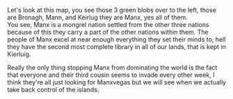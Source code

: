 Let's look at this map, you see those 3 green blobs over to the left, those are Bronagh, Mann, and Keirlug they are  Manx, yes all of them.  
You see, Manx is a mongrel nation settled from the other three nations because of this they carry a part of the  other nations within them. The people of Manx excel at near enough everything they set their minds to, hell they  have the second most complete library in all of our lands, that is kept in Kierluig.  

Really the only thing stopping Manx from dominating the world is the fact that everyone and their third cousin seems to invade every other week, I think they're all just looking for Manxvegas but we will see when we actually take  back control of the islands.

